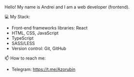 Hello! My name is Andrei and I am a web developer (frontend).

💻 My Stack:
- Front-end frameworks libraries: React
- HTML, CSS, JavaScript
- TypeScript
- SASS/LESS
- Version control: Git, GitHub

📫 How to reach me:
- Telegram: https://t.me/Azorubin
